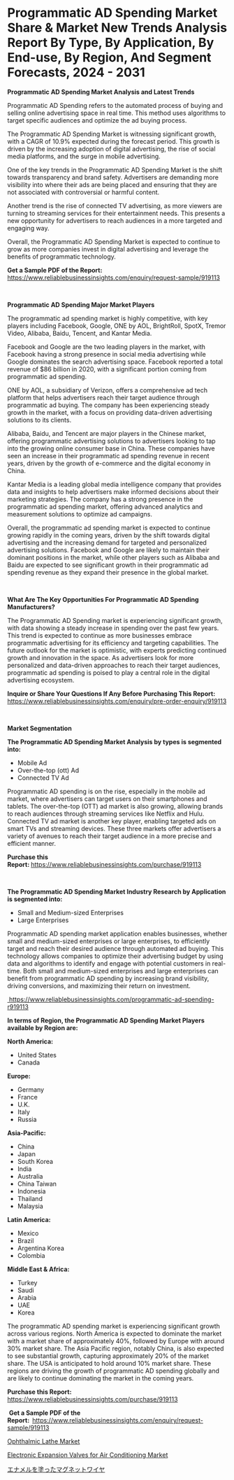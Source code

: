 <p><h1>Programmatic AD Spending Market Share & Market New Trends Analysis Report By Type, By Application, By End-use, By Region, And Segment Forecasts, 2024 - 2031</h1></p><p><strong>Programmatic AD Spending Market Analysis and Latest Trends</strong></p>
<p><p>Programmatic AD Spending refers to the automated process of buying and selling online advertising space in real time. This method uses algorithms to target specific audiences and optimize the ad buying process. </p><p>The Programmatic AD Spending Market is witnessing significant growth, with a CAGR of 10.9% expected during the forecast period. This growth is driven by the increasing adoption of digital advertising, the rise of social media platforms, and the surge in mobile advertising. </p><p>One of the key trends in the Programmatic AD Spending Market is the shift towards transparency and brand safety. Advertisers are demanding more visibility into where their ads are being placed and ensuring that they are not associated with controversial or harmful content. </p><p>Another trend is the rise of connected TV advertising, as more viewers are turning to streaming services for their entertainment needs. This presents a new opportunity for advertisers to reach audiences in a more targeted and engaging way. </p><p>Overall, the Programmatic AD Spending Market is expected to continue to grow as more companies invest in digital advertising and leverage the benefits of programmatic technology.</p></p>
<p><strong>Get a Sample PDF of the Report:&nbsp;</strong> <a href="https://www.reliablebusinessinsights.com/enquiry/request-sample/919113">https://www.reliablebusinessinsights.com/enquiry/request-sample/919113</a></p>
<p>&nbsp;</p>
<p><strong>Programmatic AD Spending Major Market Players</strong></p>
<p><p>The programmatic ad spending market is highly competitive, with key players including Facebook, Google, ONE by AOL, BrightRoll, SpotX, Tremor Video, Alibaba, Baidu, Tencent, and Kantar Media.</p><p>Facebook and Google are the two leading players in the market, with Facebook having a strong presence in social media advertising while Google dominates the search advertising space. Facebook reported a total revenue of $86 billion in 2020, with a significant portion coming from programmatic ad spending.</p><p>ONE by AOL, a subsidiary of Verizon, offers a comprehensive ad tech platform that helps advertisers reach their target audience through programmatic ad buying. The company has been experiencing steady growth in the market, with a focus on providing data-driven advertising solutions to its clients.</p><p>Alibaba, Baidu, and Tencent are major players in the Chinese market, offering programmatic advertising solutions to advertisers looking to tap into the growing online consumer base in China. These companies have seen an increase in their programmatic ad spending revenue in recent years, driven by the growth of e-commerce and the digital economy in China.</p><p>Kantar Media is a leading global media intelligence company that provides data and insights to help advertisers make informed decisions about their marketing strategies. The company has a strong presence in the programmatic ad spending market, offering advanced analytics and measurement solutions to optimize ad campaigns.</p><p>Overall, the programmatic ad spending market is expected to continue growing rapidly in the coming years, driven by the shift towards digital advertising and the increasing demand for targeted and personalized advertising solutions. Facebook and Google are likely to maintain their dominant positions in the market, while other players such as Alibaba and Baidu are expected to see significant growth in their programmatic ad spending revenue as they expand their presence in the global market.</p></p>
<p>&nbsp;</p>
<p><strong>What Are The Key Opportunities For Programmatic AD Spending Manufacturers?</strong></p>
<p><p>The Programmatic AD Spending market is experiencing significant growth, with data showing a steady increase in spending over the past few years. This trend is expected to continue as more businesses embrace programmatic advertising for its efficiency and targeting capabilities. The future outlook for the market is optimistic, with experts predicting continued growth and innovation in the space. As advertisers look for more personalized and data-driven approaches to reach their target audiences, programmatic ad spending is poised to play a central role in the digital advertising ecosystem.</p></p>
<p><strong>Inquire or Share Your Questions If Any Before Purchasing This Report:</strong> <a href="https://www.reliablebusinessinsights.com/enquiry/pre-order-enquiry/919113">https://www.reliablebusinessinsights.com/enquiry/pre-order-enquiry/919113</a></p>
<p>&nbsp;</p>
<p><strong>Market Segmentation</strong></p>
<p><strong>The Programmatic AD Spending Market Analysis by types is segmented into:</strong></p>
<p><ul><li>Mobile Ad</li><li>Over-the-top (ott) Ad</li><li>Connected TV Ad</li></ul></p>
<p><p>Programmatic AD spending is on the rise, especially in the mobile ad market, where advertisers can target users on their smartphones and tablets. The over-the-top (OTT) ad market is also growing, allowing brands to reach audiences through streaming services like Netflix and Hulu. Connected TV ad market is another key player, enabling targeted ads on smart TVs and streaming devices. These three markets offer advertisers a variety of avenues to reach their target audience in a more precise and efficient manner.</p></p>
<p><strong>Purchase this Report:&nbsp;</strong><a href="https://www.reliablebusinessinsights.com/purchase/919113">https://www.reliablebusinessinsights.com/purchase/919113</a></p>
<p>&nbsp;</p>
<p><strong>The Programmatic AD Spending Market Industry Research by Application is segmented into:</strong></p>
<p><ul><li>Small and Medium-sized Enterprises</li><li>Large Enterprises</li></ul></p>
<p><p>Programmatic AD spending market application enables businesses, whether small and medium-sized enterprises or large enterprises, to efficiently target and reach their desired audience through automated ad buying. This technology allows companies to optimize their advertising budget by using data and algorithms to identify and engage with potential customers in real-time. Both small and medium-sized enterprises and large enterprises can benefit from programmatic AD spending by increasing brand visibility, driving conversions, and maximizing their return on investment.</p></p>
<p><a href="https://www.reliablebusinessinsights.com/programmatic-ad-spending-r919113">&nbsp;https://www.reliablebusinessinsights.com/programmatic-ad-spending-r919113</a></p>
<p><strong>In terms of Region, the Programmatic AD Spending Market Players available by Region are:</strong></p>
<p>
    <p> <strong> North America: </strong>
        <ul>
            <li>United States</li>
            <li>Canada</li>
        </ul>
        </p> 
    <p> <strong> Europe: </strong>
        <ul>
            <li>Germany</li>
            <li>France</li>
            <li>U.K.</li>
            <li>Italy</li>
            <li>Russia</li>
        </ul>
        </p> 
    <p> <strong> Asia-Pacific: </strong>
        <ul>
            <li>China</li>
            <li>Japan</li>
            <li>South Korea</li>
            <li>India</li>
            <li>Australia</li>
            <li>China Taiwan</li>
            <li>Indonesia</li>
            <li>Thailand</li>
            <li>Malaysia</li>
        </ul>
        </p> 
    <p> <strong> Latin America: </strong>
        <ul>
            <li>Mexico</li>
            <li>Brazil</li>
            <li>Argentina Korea</li>
            <li>Colombia</li>
        </ul>
        </p> 
    <p> <strong> Middle East & Africa: </strong>
        <ul>
            <li>Turkey</li>
            <li>Saudi</li>
            <li>Arabia</li>
            <li>UAE</li>
            <li>Korea</li>
        </ul>
    </p>
    </p>
<p><p>The programmatic AD spending market is experiencing significant growth across various regions. North America is expected to dominate the market with a market share of approximately 40%, followed by Europe with around 30% market share. The Asia Pacific region, notably China, is also expected to see substantial growth, capturing approximately 20% of the market share. The USA is anticipated to hold around 10% market share. These regions are driving the growth of programmatic AD spending globally and are likely to continue dominating the market in the coming years.</p></p>
<p><strong>Purchase this Report: </strong><a href="https://www.reliablebusinessinsights.com/purchase/919113">https://www.reliablebusinessinsights.com/purchase/919113</a></p>
<p>&nbsp;<strong>Get a Sample PDF of the Report:&nbsp;&nbsp;</strong><a href="https://www.reliablebusinessinsights.com/enquiry/request-sample/919113">https://www.reliablebusinessinsights.com/enquiry/request-sample/919113</a></p>
<p><strong></strong></p>
<p><p><a href="https://github.com/yemakinde/Market-Research-Report-List-3/blob/main/ophthalmic-lathe-market.md">Ophthalmic Lathe Market</a></p><p><a href="https://github.com/Alonsoolds3wq1d81czn8rbol/Market-Research-Report-List-3/blob/main/electronic-expansion-valves-for-air-conditioning-market.md">Electronic Expansion Valves for Air Conditioning Market</a></p><p><a href="https://github.com/FredaJerde/Market-Research-Report-List-1/blob/main/7738747170783.md">エナメルを塗ったマグネットワイヤ</a></p></p>
